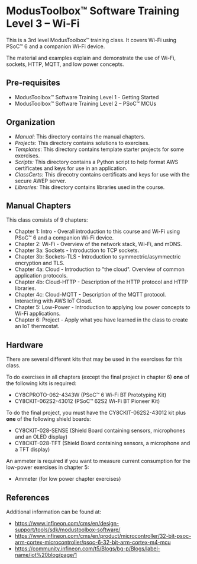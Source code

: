 # ModusToolbox™ Software Training Level 3 – Wi-Fi

This is a 3rd level ModusToolbox™ training class. It covers Wi-Fi using PSoC™ 6 and a companion Wi-Fi device.

The material and examples explain and demonstrate the use of Wi-Fi, sockets, HTTP, MQTT,
and low power concepts.

## Pre-requisites

- ModusToolbox™ Software Training Level 1 - Getting Started
- ModusToolbox™ Software Training Level 2 – PSoC™ MCUs

## Organization

- *Manual*:     This directory contains the manual chapters.
- *Projects*:   This directory contains solutions to exercises.
- *Templates*:  This directory contains template starter projects for some exercises.
- *Scripts:*    This directory contains a Python script to help format AWS certificates and keys for use in an application.
- *ClassCerts:* This direcotry contains certificats and keys for use with the secure AWEP server.
- *Libraries:*	This directory contains libraries used in the course.

## Manual Chapters

This class consists of 9 chapters:
- Chapter 1: Intro - Overall introduction to this course and Wi-Fi using PSoC™ 6 and a companion Wi-Fi device.
- Chapter 2: Wi-Fi - Overview of the network stack, Wi-Fi, and mDNS.
- Chapter 3a: Sockets - Introduction to TCP sockets.
- Chapter 3b: Sockets-TLS - Introduction to symmectric/asymmectric encryption and TLS.
- Chapter 4a: Cloud - Introduction to "the cloud". Overview of common application protocols.
- Chapter 4b: Cloud-HTTP - Description of the HTTP protocol and HTTP libraries.
- Chapter 4c: Cloud-MQTT - Description of the MQTT protocol. Interacting with AWS IoT Cloud.
- Chapter 5: Low-Power - Introduction to applying low power concepts to Wi-Fi applications.
- Chapter 6: Project - Apply what you have learned in the class to create an IoT thermostat.

## Hardware

There are several different kits that may be used in the exercises for this class.

To do exercises in all chapters (except the final project in chapter 6) **one** of the following kits is required:

- CY8CPROTO-062-4343W (PSoC™ 6 Wi-Fi BT Prototyping Kit)
- CY8CKIT-062S2-43012 (PSoC™ 62S2 Wi-Fi BT Pioneer Kit)

To do the final project, you must have the CY8CKIT-062S2-43012 kit plus **one** of the following shield boards:

- CY8CKIT-028-SENSE (Shield Board containing sensors, microphones and an OLED display)
- CY8CKIT-028-TFT (Shield Board containing sensors, a microphone and a TFT display)

An ammeter is required if you want to measure current consumption for the low-power exercises in chapter 5:

- Ammeter (for low power chapter exercises)

## References

Additional information can be found at:
- https://www.infineon.com/cms/en/design-support/tools/sdk/modustoolbox-software/
- https://www.infineon.com/cms/en/product/microcontroller/32-bit-psoc-arm-cortex-microcontroller/psoc-6-32-bit-arm-cortex-m4-mcu
- https://community.infineon.com/t5/Blogs/bg-p/Blogs/label-name/iot%20blog/page/1